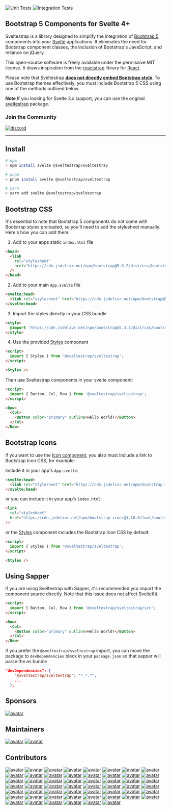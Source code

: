 ![Unit Tests](https://github.com/Sveltestrap/sveltestrap/actions/workflows/unit.yml/badge.svg)
![Integration Tests](https://github.com/Sveltestrap/sveltestrap/actions/workflows/integration.yml/badge.svg)

## Bootstrap 5 Components for Svelte 4+

Sveltestrap is a library designed to simplify the integration of [Bootstrap 5](https://getbootstrap.com) components into your [Svelte](https://svelte.dev) applications. It eliminates the need for Bootstrap component classes, the inclusion of Bootstrap's JavaScript, and reliance on jQuery.

This open-source software is freely available under the permissive MIT license. It draws inspiration from the [reactstrap](https://reactstrap.github.io/?path=/story/home-installation--page) library for [React](https://react.dev/).

Please note that Sveltestrap <u>**does not directly embed Bootstrap style**</u>. To use Bootstrap themes effectively, you must include Bootstrap 5 CSS using one of the methods outlined below.

**Note**
If you looking for Svelte 3.x support, you can use the original [sveltestrap](https://github.com/bestguy/sveltestrap) package.

### Join the Community
[![discord](https://img.shields.io/badge/Discord-Sveltestrap-1703732139275)](https://discord.gg/fvBuqxxM)

---

## Install

```bash
# npm
> npm install svelte @sveltestrap/sveltestrap

# pnpm
> pnpm install svelte @sveltestrap/sveltestrap

# yarn
> yarn add svelte @sveltestrap/sveltestrap
```

## Bootstrap CSS

It's essential to note that Bootstrap 5 components do not come with Bootstrap styles preloaded, so you'll need to add the stylesheet manually. Here's how you can add them:

1. Add to your apps static `index.html` file
```html
<head>
  <link
    rel="stylesheet"
    href="https://cdn.jsdelivr.net/npm/bootstrap@5.3.2/dist/css/bootstrap.min.css"
  />
</head>
```

2. Add to your main `App.svelte` file
```html
<svelte:head>
  <link rel="stylesheet" href="https://cdn.jsdelivr.net/npm/bootstrap@5.3.2/dist/css/bootstrap.min.css">
</svelte:head>
```

3. Import the styles directly in your CSS bundle

```html
<style>
  @import 'https://cdn.jsdelivr.net/npm/bootstrap@5.3.2/dist/css/bootstrap.min.css';
</style>
```

4. Use the provided [Styles](/?path=/docs/components-styles--docs) component

```html
<script>
  import { Styles } from '@sveltestrap/sveltestrap';
</script>

<Styles />
```

Then use Sveltestrap components in your svelte component:

```html
<script>
  import { Button, Col, Row } from '@sveltestrap/sveltestrap';
</script>

<Row>
  <Col>
    <Button color="primary" outline>Hello World!</Button>
  </Col>
</Row>
```

## Bootstrap Icons

If you want to use the [Icon component](https://sveltestrap.js.org/?path=/story/components--icon),
you also must include a link to Bootstrap Icon CSS, for example:

Include it in your app's `App.svelte`:

```html
<svelte:head>
  <link rel="stylesheet" href="https://cdn.jsdelivr.net/npm/bootstrap-icons@1.10.5/font/bootstrap-icons.css">
</svelte:head>
```

or you can include it in your app's `index.html`:

```html
<link
  rel="stylesheet"
  href="https://cdn.jsdelivr.net/npm/bootstrap-icons@1.10.5/font/bootstrap-icons.css"
/>
```

or the [Styles](https://sveltestrap.js.org/?path=/story/components--styles) component includes the Bootstrap Icon CSS by default:

```html
<script>
  import { Styles } from '@sveltestrap/sveltestrap';
</script>

<Styles />
```

## Using Sapper

If you are using Sveltestrap with Sapper, it's recommended you import the component source directly.
Note that this issue does not affect SvelteKit.

```html
<script>
  import { Button, Col, Row } from '@sveltestrap/sveltestrap/src';
</script>

<Row>
  <Col>
    <Button color="primary" outline>Hello World!</Button>
  </Col>
</Row>
```

If you prefer the `@sveltestrap/sveltestrap` import, you can move the package to `devDependencies` block in your `package.json` so that sapper will parse the es bundle

```json
"devDependencies": {
    "@sveltestrap/sveltestrap": "*.*.*",
    ...
  },
```

## Sponsors
[![avatar](https://images.weserv.nl/?url=https://opensense.s3.amazonaws.com/logo-horizontal-white-colored-emblem.svg?v=4&h=60&w=260&fit=cover&maxage=5d)](https://www.opensense.com?utm_source=github)

## Maintainers
[![avatar](https://images.weserv.nl/?url=avatars.githubusercontent.com/u/1918732?v=4&h=48&w=48&fit=cover&mask=circle&maxage=5d)](https://github.com/dysfunc)
[![avatar](https://images.weserv.nl/?url=avatars.githubusercontent.com/u/405608?v=4&h=48&w=48&fit=cover&mask=circle&maxage=5d)](https://github.com/bestguy)

## Contributors
[![avatar](https://images.weserv.nl/?url=avatars.githubusercontent.com/u/145370889?v=4&h=48&w=48&fit=cover&mask=circle&maxage=5d)](https://github.com/msmauric)
[![avatar](https://images.weserv.nl/?url=avatars.githubusercontent.com/u/40482274?v=4&h=48&w=48&fit=cover&mask=circle&maxage=5d)](https://github.com/eddie0329)
[![avatar](https://images.weserv.nl/?url=avatars.githubusercontent.com/u/15244006?v=4&h=48&w=48&fit=cover&mask=circle&maxage=5d)](https://github.com/BlackFenix2)
[![avatar](https://images.weserv.nl/?url=avatars.githubusercontent.com/u/41120635?v=4&h=48&w=48&fit=cover&mask=circle&maxage=5d)](https://github.com/frederikhors)
[![avatar](https://images.weserv.nl/?url=avatars.githubusercontent.com/u/55523823?v=4&h=48&w=48&fit=cover&mask=circle&maxage=5d)](https://github.com/thomatha)
[![avatar](https://images.weserv.nl/?url=avatars.githubusercontent.com/u/13287984?v=4&h=48&w=48&fit=cover&mask=circle&maxage=5d)](https://github.com/mohe2015)
[![avatar](https://images.weserv.nl/?url=avatars.githubusercontent.com/u/305993?v=4&h=48&w=48&fit=cover&mask=circle&maxage=5d)](https://github.com/daytonlowell)
[![avatar](https://images.weserv.nl/?url=avatars.githubusercontent.com/in/29110?v=4&h=48&w=48&fit=cover&mask=circle&maxage=5d)](https://github.com/apps/dependabot)
[![avatar](https://images.weserv.nl/?url=avatars.githubusercontent.com/u/322311?v=4&h=48&w=48&fit=cover&mask=circle&maxage=5d)](https://github.com/benmccann)
[![avatar](https://images.weserv.nl/?url=avatars.githubusercontent.com/u/20725046?v=4&h=48&w=48&fit=cover&mask=circle&maxage=5d)](https://github.com/Renerick)
[![avatar](https://images.weserv.nl/?url=avatars.githubusercontent.com/u/28020151?v=4&h=48&w=48&fit=cover&mask=circle&maxage=5d)](https://github.com/rornic)
[![avatar](https://images.weserv.nl/?url=avatars.githubusercontent.com/u/26409015?v=4&h=48&w=48&fit=cover&mask=circle&maxage=5d)](https://github.com/DaniAcu)
[![avatar](https://images.weserv.nl/?url=avatars.githubusercontent.com/u/8082642?v=4&h=48&w=48&fit=cover&mask=circle&maxage=5d)](https://github.com/ladeiko)
[![avatar](https://images.weserv.nl/?url=avatars.githubusercontent.com/u/8957069?v=4&h=48&w=48&fit=cover&mask=circle&maxage=5d)](https://github.com/kaipaysen)
[![avatar](https://images.weserv.nl/?url=avatars.githubusercontent.com/u/140316503?v=4&h=48&w=48&fit=cover&mask=circle&maxage=5d)](https://github.com/dym-sh)
[![avatar](https://images.weserv.nl/?url=avatars.githubusercontent.com/u/1150472?v=4&h=48&w=48&fit=cover&mask=circle&maxage=5d)](https://github.com/GorbulasDev)
[![avatar](https://images.weserv.nl/?url=avatars.githubusercontent.com/u/552629?v=4&h=48&w=48&fit=cover&mask=circle&maxage=5d)](https://github.com/lovasoa)
[![avatar](https://images.weserv.nl/?url=avatars.githubusercontent.com/u/34311027?v=4&h=48&w=48&fit=cover&mask=circle&maxage=5d)](https://github.com/geoffreymugnier)
[![avatar](https://images.weserv.nl/?url=avatars.githubusercontent.com/u/342922?v=4&h=48&w=48&fit=cover&mask=circle&maxage=5d)](https://github.com/coyotte508)
[![avatar](https://images.weserv.nl/?url=avatars.githubusercontent.com/u/28934442?v=4&h=48&w=48&fit=cover&mask=circle&maxage=5d)](https://github.com/javajudt)
[![avatar](https://images.weserv.nl/?url=avatars.githubusercontent.com/u/50879193?v=4&h=48&w=48&fit=cover&mask=circle&maxage=5d)](https://github.com/demetrius-mp)
[![avatar](https://images.weserv.nl/?url=avatars.githubusercontent.com/u/47675451?v=4&h=48&w=48&fit=cover&mask=circle&maxage=5d)](https://github.com/deshartman)
[![avatar](https://images.weserv.nl/?url=avatars.githubusercontent.com/u/3946014?v=4&h=48&w=48&fit=cover&mask=circle&maxage=5d)](https://github.com/OJFord)
[![avatar](https://images.weserv.nl/?url=avatars.githubusercontent.com/u/26901342?v=4&h=48&w=48&fit=cover&mask=circle&maxage=5d)](https://github.com/mopeneko)
[![avatar](https://images.weserv.nl/?url=avatars.githubusercontent.com/u/9532377?v=4&h=48&w=48&fit=cover&mask=circle&maxage=5d)](https://github.com/baileyherbert)
[![avatar](https://images.weserv.nl/?url=avatars.githubusercontent.com/u/191226?v=4&h=48&w=48&fit=cover&mask=circle&maxage=5d)](https://github.com/ondrap)
[![avatar](https://images.weserv.nl/?url=avatars.githubusercontent.com/u/6368283?v=4&h=48&w=48&fit=cover&mask=circle&maxage=5d)](https://github.com/brocococonut)
[![avatar](https://images.weserv.nl/?url=avatars.githubusercontent.com/u/15998415?v=4&h=48&w=48&fit=cover&mask=circle&maxage=5d)](https://github.com/lgirma)
[![avatar](https://images.weserv.nl/?url=avatars.githubusercontent.com/u/4997633?v=4&h=48&w=48&fit=cover&mask=circle&maxage=5d)](https://github.com/grantyap)
[![avatar](https://images.weserv.nl/?url=avatars.githubusercontent.com/u/23123008?v=4&h=48&w=48&fit=cover&mask=circle&maxage=5d)](https://github.com/33KK)
[![avatar](https://images.weserv.nl/?url=avatars.githubusercontent.com/u/28984165?v=4&h=48&w=48&fit=cover&mask=circle&maxage=5d)](https://github.com/frantp)
[![avatar](https://images.weserv.nl/?url=avatars.githubusercontent.com/u/3984125?v=4&h=48&w=48&fit=cover&mask=circle&maxage=5d)](https://github.com/gryckelynck)
[![avatar](https://images.weserv.nl/?url=avatars.githubusercontent.com/u/6155705?v=4&h=48&w=48&fit=cover&mask=circle&maxage=5d)](https://github.com/davidroeca)
[![avatar](https://images.weserv.nl/?url=avatars.githubusercontent.com/u/562969?v=4&h=48&w=48&fit=cover&mask=circle&maxage=5d)](https://github.com/IAL32)
[![avatar](https://images.weserv.nl/?url=avatars.githubusercontent.com/u/65456722?v=4&h=48&w=48&fit=cover&mask=circle&maxage=5d)](https://github.com/Florian-Schoenherr)
[![avatar](https://images.weserv.nl/?url=avatars.githubusercontent.com/u/1134341?v=4&h=48&w=48&fit=cover&mask=circle&maxage=5d)](https://github.com/newbyca)
[![avatar](https://images.weserv.nl/?url=avatars.githubusercontent.com/u/60277151?v=4&h=48&w=48&fit=cover&mask=circle&maxage=5d)](https://github.com/ubersan)
[![avatar](https://images.weserv.nl/?url=avatars.githubusercontent.com/u/8332043?v=4&h=48&w=48&fit=cover&mask=circle&maxage=5d)](https://github.com/farskid)
[![avatar](https://images.weserv.nl/?url=avatars.githubusercontent.com/u/5259918?v=4&h=48&w=48&fit=cover&mask=circle&maxage=5d)](https://github.com/masrlinu)
[![avatar](https://images.weserv.nl/?url=avatars.githubusercontent.com/u/1515160?v=4&h=48&w=48&fit=cover&mask=circle&maxage=5d)](https://github.com/thecodejack)
[![avatar](https://images.weserv.nl/?url=avatars.githubusercontent.com/u/918405?v=4&h=48&w=48&fit=cover&mask=circle&maxage=5d)](https://github.com/nextinterfaces)
[![avatar](https://images.weserv.nl/?url=avatars.githubusercontent.com/u/38461562?v=4&h=48&w=48&fit=cover&mask=circle&maxage=5d)](https://github.com/jlith)
[![avatar](https://images.weserv.nl/?url=avatars.githubusercontent.com/u/385770?v=4&h=48&w=48&fit=cover&mask=circle&maxage=5d)](https://github.com/larryosborn)
[![avatar](https://images.weserv.nl/?url=avatars.githubusercontent.com/u/560312?v=4&h=48&w=48&fit=cover&mask=circle&maxage=5d)](https://github.com/TheBosZ)
[![avatar](https://images.weserv.nl/?url=avatars.githubusercontent.com/u/8826710?v=4&h=48&w=48&fit=cover&mask=circle&maxage=5d)](https://github.com/infanf)
[![avatar](https://images.weserv.nl/?url=avatars.githubusercontent.com/u/766828?v=4&h=48&w=48&fit=cover&mask=circle&maxage=5d)](https://github.com/RoryDuncan)
[![avatar](https://images.weserv.nl/?url=avatars.githubusercontent.com/u/11891837?v=4&h=48&w=48&fit=cover&mask=circle&maxage=5d)](https://github.com/splimter)
[![avatar](https://images.weserv.nl/?url=avatars.githubusercontent.com/u/2003039?v=4&h=48&w=48&fit=cover&mask=circle&maxage=5d)](https://github.com/glominashvili)
[![avatar](https://images.weserv.nl/?url=avatars.githubusercontent.com/u/16706735?v=4&h=48&w=48&fit=cover&mask=circle&maxage=5d)](https://github.com/urispmts)
[![avatar](https://images.weserv.nl/?url=avatars.githubusercontent.com/u/6674275?v=4&h=48&w=48&fit=cover&mask=circle&maxage=5d)](https://github.com/sebastienwarin)
[![avatar](https://images.weserv.nl/?url=avatars.githubusercontent.com/u/69360379?v=4&h=48&w=48&fit=cover&mask=circle&maxage=5d)](https://github.com/Inqnuam)
[![avatar](https://images.weserv.nl/?url=avatars.githubusercontent.com/u/1667261?v=4&h=48&w=48&fit=cover&mask=circle&maxage=5d)](https://github.com/lachlancollins)
[![avatar](https://images.weserv.nl/?url=avatars.githubusercontent.com/u/43024885?v=4&h=48&w=48&fit=cover&mask=circle&maxage=5d)](https://github.com/vostrnad)
[![avatar](https://images.weserv.nl/?url=avatars.githubusercontent.com/u/24857799?v=4&h=48&w=48&fit=cover&mask=circle&maxage=5d)](https://github.com/x64v)
